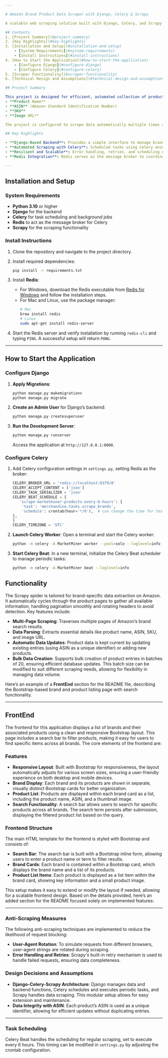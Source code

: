 ```yaml
---

# Amazon Brand Product Data Scraper with Django, Celery & Scrapy

A scalable web scraping solution built with Django, Celery, and Scrapy to automate Amazon brand product data collection and keep information up-to-date with periodic updates.

## Contents
1. [Project Summary](#project-summary)
2. [Key Highlights](#key-highlights)
3. [Installation and Setup](#installation-and-setup)
    - [System Requirements](#system-requirements)
    - [Install Instructions](#install-instructions)
4. [How to Start the Application](#how-to-start-the-application)
    - [Configure Django](#configure-django)
    - [Configure Celery](#configure-celery)
5. [Scraper Functionality](#scraper-functionality)
6. [Technical Design and Assumptions](#technical-design-and-assumptions)

## Project Summary

This project is designed for efficient, automated collection of product data from Amazon for specific brands. It integrates a Django backend to manage brand information and control scraping tasks, Celery for scheduling and background processing, and Scrapy to perform the web scraping. Key product details retrieved include:
- **Product Name**
- **ASIN** (Amazon Standard Identification Number)
- **SKU**
- **Image URL**

The project is configured to scrape data automatically multiple times a day and includes mechanisms to prevent scraping interruptions.

## Key Highlights

- **Django-Based Backend**: Provides a simple interface to manage brand data and administer scraping settings.
- **Automated Scraping with Celery**: Scheduled tasks using Celery ensure product data is updated throughout the day without manual intervention.
- **Resilient and Scalable**: Error handling, retries, and scheduling ensure robustness for production environments.
- **Redis Integration**: Redis serves as the message broker to coordinate Celery tasks and manage background operations effectively.

---
```


## Installation and Setup

### System Requirements
- **Python 3.10** or higher
- **Django** for the backend
- **Celery** for task scheduling and background jobs
- **Redis** to act as the message broker for Celery
- **Scrapy** for the scraping functionality

### Install Instructions

1. Clone the repository and navigate to the project directory.
2. Install required dependencies:

    ```bash
    pip install -r requirements.txt
    ```

3. Install **Redis**:
   - For Windows, download the Redis executable from [Redis for Windows](https://github.com/tporadowski/redis/releases) and follow the installation steps.
   - For Mac and Linux, use the package manager:
     ```bash
     # Mac
     brew install redis
     # Linux
     sudo apt-get install redis-server
     ```

4. Start the Redis server and verify installation by running `redis-cli` and typing `PING`. A successful setup will return `PONG`.

---

## How to Start the Application

### Configure Django

1. **Apply Migrations**:
   ```bash
   python manage.py makemigrations
   python manage.py migrate
   ```

2. **Create an Admin User** for Django’s backend:
   ```bash
   python manage.py createsuperuser
   ```

3. **Run the Development Server**:
   ```bash
   python manage.py runserver
   ```
   Access the application at `http://127.0.0.1:8000`.

### Configure Celery

1. Add Celery configuration settings in `settings.py`, setting Redis as the broker:

    ```python
    CELERY_BROKER_URL = 'redis://localhost:6379/0'
    CELERY_ACCEPT_CONTENT = ['json']
    CELERY_TASK_SERIALIZER = 'json'
    CELERY_BEAT_SCHEDULE = {
       'scrape-marketminer-products-every-6-hours': {
        'task': 'merchandise.tasks.scrape_brands',
        'schedule': crontab(hour='*/6'),  # can change the time for testing purpose
    },
    }
    CELERY_TIMEZONE = 'UTC'
    ```

2. **Launch Celery Worker**:
   Open a terminal and start the Celery worker:

    ```bash
    python -m celery -A MarketMiner worker --pool=solo --loglevel=info


    ```

3. **Start Celery Beat**:
   In a new terminal, initialize the Celery Beat scheduler to manage periodic tasks:

    ```bash
    python -m celery -A MarketMiner beat --loglevel=info

    ```

## Functionality

The Scrapy spider is tailored for brand-specific data extraction on Amazon. It automatically cycles through the product pages to gather all available information, handling pagination smoothly and rotating headers to avoid detection. Key features include:

- **Multi-Page Scraping**: Traverses multiple pages of Amazon’s brand search results.
- **Data Parsing**: Extracts essential details like product name, ASIN, SKU, and image URL.
- **Automatic Data Updates**: Product data is kept current by updating existing entries (using ASIN as a unique identifier) or adding new products.
- **Bulk Data Creation**: Supports bulk creation of product entries in batches of 20, ensuring efficient database updates. This batch size can be modified to suit different scraping needs, allowing for flexibility in managing data volume.

Here’s an example of a **FrontEnd** section for the README file, describing the Bootstrap-based brand and product listing page with search functionality.

---

## FrontEnd

The frontend for this application displays a list of brands and their associated products using a clean and responsive Bootstrap layout. This page includes a search bar to filter products, making it easy for users to find specific items across all brands. The core elements of the frontend are:

### Features

- **Responsive Layout**: Built with Bootstrap for responsiveness, the layout automatically adjusts for various screen sizes, ensuring a user-friendly experience on both desktop and mobile devices.
- **Brand Display**: Each brand and its products are shown in separate, visually distinct Bootstrap cards for better organization.
- **Product List**: Products are displayed within each brand card as a list, including the product name, ASIN, and a thumbnail image.
- **Search Functionality**: A search bar allows users to search for specific products across all brands. The search term persists after submission, displaying the filtered product list based on the query.

### Frontend Structure

The main HTML template for the frontend is styled with Bootstrap and consists of:
- **Search Bar**: The search bar is built with a Bootstrap inline form, allowing users to enter a product name or term to filter results.
- **Brand Cards**: Each brand is contained within a Bootstrap card, which displays the brand name and a list of its products.
- **Product List Items**: Each product is displayed as a list item within the brand card, showing key information and a small product image.

This setup makes it easy to extend or modify the layout if needed, allowing for a scalable frontend design. 
Based on the details provided, here’s an added section for the README focused solely on implemented features:

---

### Anti-Scraping Measures

The following anti-scraping techniques are implemented to reduce the likelihood of request blocking:

- **User-Agent Rotation**: To simulate requests from different browsers, user-agent strings are rotated during scraping.
- **Error Handling and Retries**: Scrapy's built-in retry mechanism is used to handle failed requests, ensuring data completeness.

### Design Decisions and Assumptions

- **Django-Celery-Scrapy Architecture**: Django manages data and backend functions, Celery schedules and executes periodic tasks, and Scrapy handles data scraping. This modular setup allows for easy extension and maintenance.
- **Data Integrity with ASIN**: Each product’s ASIN is used as a unique identifier, allowing for efficient updates without duplicating entries.

--- 

### Task Scheduling
Celery Beat handles the scheduling for regular scraping, set to execute every 6 hours. This timing can be modified in `settings.py` by adjusting the crontab configuration.


